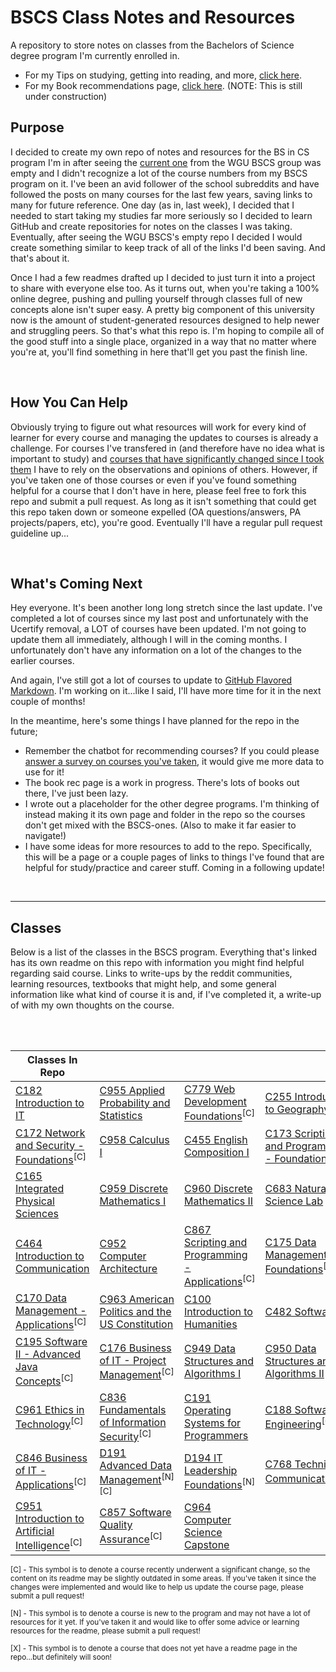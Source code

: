# BSCS Class Notes and Resources
A repository to store notes on classes from the Bachelors of Science degree program I'm currently enrolled in.

- For my Tips on studying, getting into reading, and more, [click here](TipsPage.md). 
- For my Book recommendations page, [click here](BookRecs.md). (NOTE: This is still under construction)

## Purpose
I decided to create my own repo of notes and resources for the BS in CS program I'm in after seeing the [current one](https://github.com/WGU-BSCS/bscs-classes) from the WGU BSCS group was empty and I didn't recognize a lot of the course numbers from my BSCS program on it. I've been an avid follower of the school subreddits and have followed the posts on many courses for the last few years, saving links to many for future reference. One day (as in, last week), I decided that I needed to start taking my studies far more seriously so I decided to learn GitHub and create repositories for notes on the classes I was taking. Eventually, after seeing the WGU BSCS's empty repo I decided I would create something similar to keep track of all of the links I'd been saving. And that's about it. 

Once I had a few readmes drafted up I decided to just turn it into a project to share with everyone else too. As it turns out, when you're taking a 100% online degree, pushing and pulling yourself through classes full of new concepts alone isn't super easy. A pretty big component of this university now is the amount of student-generated resources designed to help newer and struggling peers. So that's what this repo is. I'm hoping to compile all of the good stuff into a single place, organized in a way that no matter where you're at, you'll find something in here that'll get you past the finish line.

<br />

## How You Can Help
Obviously trying to figure out what resources will work for every kind of learner for every course and managing the updates to courses is already a challenge. For courses I've transfered in (and therefore have no idea what is important to study) and [courses that have significantly changed since I took them](C779.md) I have to rely on the observations and opinions of others. However, if you've taken one of those courses or even if you've found something helpful for a course that I don't have in here, please feel free to fork this repo and submit a pull request. As long as it isn't something that could get this repo taken down or someone expelled (OA questions/answers, PA projects/papers, etc), you're good. Eventually I'll have a regular pull request guideline up...

<br />

## What's Coming Next
Hey everyone. It's been another long long stretch since the last update. I've completed a lot of courses since my last post and unfortunately with the Ucertify removal, a LOT of courses have been updated. I'm not going to update them all immediately, although I will in the coming months. I unfortunately don't have any information on a lot of the changes to the earlier courses. 

And again, I've still got a lot of courses to update to [GitHub Flavored Markdown](https://github.github.com/gfm/). I'm working on it...like I said, I'll have more time for it in the next couple of months!

In the meantime, here's some things I have planned for the repo in the future;

- Remember the chatbot for recommending courses? If you could please [answer a survey on courses you've taken](https://www.reddit.com/r/WGU_CompSci/comments/mjzpr4/need_survey_responses_for_course_recommender/), it would give me more data to use for it!
- The book rec page is a work in progress. There's lots of books out there, I've just been lazy.
- I wrote out a placeholder for the other degree programs. I'm thinking of instead making it its own page and folder in the repo so the courses don't get mixed with the BSCS-ones. (Also to make it far easier to navigate!)
- I have some ideas for more resources to add to the repo. Specifically, this will be a page or a couple pages of links to things I've found that are helpful for study/practice and career stuff. Coming in a following update!

<br />


---


## Classes
Below is a list of the classes in the BSCS program. Everything that's linked has its own readme on this repo with information you might find helpful regarding said course. Links to write-ups by the reddit communities, learning resources, textbooks that might help, and some general information like what kind of course it is and, if I've completed it, a write-up of with my own thoughts on the course.

<br />


  <br />
 
 | Classes In Repo |                 |                 |                 |
 | --------------- | --------------- | --------------- | --------------- |
 | [C182 Introduction to IT](C182.md) | [C955 Applied Probability and Statistics](C955.md) | [C779 Web Development Foundations](C779.md)<sup>[C]</sup> | [C255 Introduction to Geography](C255.md) |
 | [C172 Network and Security - Foundations](C172.md)<sup>[C]</sup> | [C958 Calculus I](C958.md) | [C455 English Composition I](C455.md) | [C173 Scripting and Programming - Foundations](C173.md) |
 | [C165 Integrated Physical Sciences](C165.md) | [C959 Discrete Mathematics I](C959.md) | [C960 Discrete Mathematics II](C960.md) | [C683 Natural Science Lab](C683.md) |
 | [C464 Introduction to Communication](C464.md) | [C952 Computer Architecture](C952.md) | [C867 Scripting and Programming - Applications](C867.md)<sup>[C]</sup> | [C175 Data Management - Foundations](C175.md)<sup>[C]</sup> |
 | [C170 Data Management - Applications](C170.md)<sup>[C]</sup> | [C963 American Politics and the US Constitution](C963.md) | [C100 Introduction to Humanities](C100.md) | [C482 Software I](C482.md) |
 | [C195 Software II - Advanced Java Concepts](C195.md)<sup>[C]</sup> | [C176 Business of IT - Project Management](C176.md)<sup>[C]</sup> | [C949 Data Structures and Algorithms I](C949.md) | [C950 Data Structures and Algorithms II](C950.md) |
 | [C961 Ethics in Technology](C961.md)<sup>[C]</sup> | [C836 Fundamentals of Information Security](C836.md)<sup>[C]</sup> | [C191 Operating Systems for Programmers](C191.md) | [C188 Software Engineering](C188.md)<sup>[C]</sup> |
 | [C846 Business of IT - Applications](C846.md)<sup>[C]</sup> | [D191 Advanced Data Management](D191.md)<sup>[N]</sup><sup>[C]</sup> | [D194 IT Leadership Foundations](D194.md)<sup>[N]</sup> | [C768 Technical Communication](C768.md)<sup>[C]</sup> |
 | [C951 Introduction to Artificial Intelligence](C951.md)<sup>[C]</sup> | [C857 Software Quality Assurance](C857.md)<sup>[C]</sup> | [C964 Computer Science Capstone](C964.md) |
 

<sub>[C] - This symbol is to denote a course recently underwent a significant change, so the content on its readme may be slightly outdated in some areas. If you've taken it since the changes were implemented and would like to help us update the course page, please submit a pull request!</sub>

<sub>[N] - This symbol is to denote a course is new to the program and may not have a lot of resources for it yet. If you've taken it and would like to offer some advice or learning resources for the readme, please submit a pull request!</sub>

<sub>[X] - This symbol is to denote a course that does not yet have a readme page in the repo...but definitely will soon!</sub>
